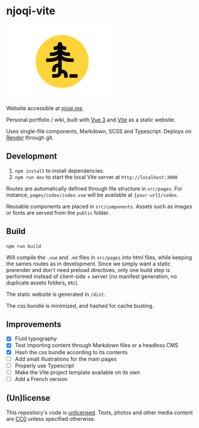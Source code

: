 # njoqi-vite

![njoqi logo](project-logo.png "njoqi")

Website accessible at [njoqi.me](https://njoqi.me).

Personal portfolio / wiki, built with [Vue 3](https://vuejs.org/) and [Vite](https://vitejs.dev/) as a static website.

Uses single-file components, Markdown, SCSS and Typescript.
Deploys on [Render](https://render.com/) through git.

## Development

1. `npm install` to install dependencies.
2. `npm run dev` to start the local Vite server at `http://localhost:3000`

Routes are automatically defined through file structure in `src/pages`. For instance, `pages/codex/index.vue` will be available at `{your-url}/codex`.

Reusable components are placed in `src/components`.
Assets such as images or fonts are served from the `public` folder.

## Build

`npm run build`

Will compile the `.vue` and `.md` files in `src/pages` into html files, while keeping the sames routes as in development.
Since we simply want a static prerender and don't need preload directives, only one build step is performed instead of client-side + server (no manifest generation, no duplicate assets folders, etc).

The static website is generated in `/dist`.

The css bundle is minimized, and hashed for cache busting.

## Improvements

- [x] Fluid typography
- [x] Test importing content through Markdown files or a headless CMS
- [x] Hash the css bundle according to its contents
- [ ] Add small illustrations for the main pages
- [ ] Properly use Typescript
- [ ] Make the Vite project template available on its own
- [ ] Add a French version

## (Un)license

This repository's code is [unlicensed](UNLICENSE). Texts, photos and other media content are [CC0](https://creativecommons.org/publicdomain/zero/1.0/) unless specified otherwise.